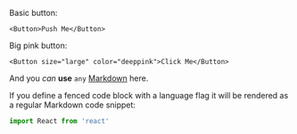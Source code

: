 Basic button:

    <Button>Push Me</Button>

Big pink button:

    <Button size="large" color="deeppink">Click Me</Button>

And you _can_ **use** `any` [Markdown](http://daringfireball.net/projects/markdown/) here.

If you define a fenced code block with a language flag it will be rendered as a regular Markdown code snippet:

```javascript
import React from 'react'
```
